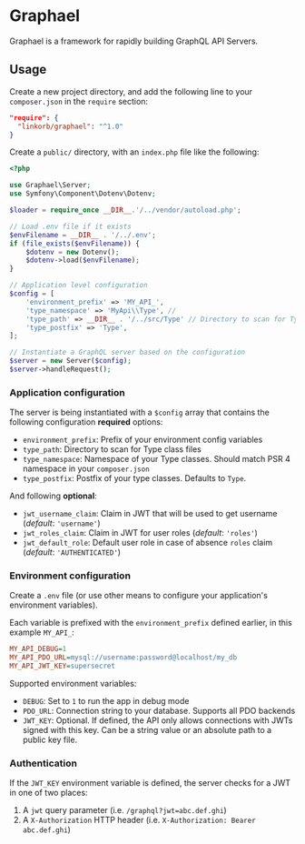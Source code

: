 Graphael
========

Graphael is a framework for rapidly building GraphQL API Servers.

## Usage

Create a new project directory, and add the following line to your `composer.json` in the `require` section:

```json
"require": {
  "linkorb/graphael": "^1.0"
}
```

Create a `public/` directory, with an `index.php` file like the following:

```php
<?php

use Graphael\Server;
use Symfony\Component\Dotenv\Dotenv;

$loader = require_once __DIR__.'/../vendor/autoload.php';

// Load .env file if it exists
$envFilename = __DIR__ . '/../.env';
if (file_exists($envFilename)) {
    $dotenv = new Dotenv();
    $dotenv->load($envFilename);
}

// Application level configuration
$config = [
    'environment_prefix' => 'MY_API_',
    'type_namespace' => 'MyApi\\Type', //
    'type_path' => __DIR__ . '/../src/Type' // Directory to scan for Type classes
    'type_postfix' => 'Type',
];

// Instantiate a GraphQL server based on the configuration
$server = new Server($config);
$server->handleRequest();
```

### Application configuration

The server is being instantiated with a `$config` array that contains the following configuration **required** options:

* `environment_prefix`: Prefix of your environment config variables
* `type_path`: Directory to scan for Type class files
* `type_namespace`: Namespace of your Type classes. Should match PSR 4 namespace in your `composer.json`
* `type_postfix`: Postfix of your type classes. Defaults to `Type`.

And following **optional**:
* `jwt_username_claim`: Claim in JWT that will be used to get username (*default*: `'username'`)
* `jwt_roles_claim`: Claim in JWT for user roles (*default*: `'roles'`)
* `jwt_default_role`: Default user role in case of absence `roles` claim (*default*: `'AUTHENTICATED'`)

### Environment configuration

Create a `.env` file (or use other means to configure your application's environment variables).

Each variable is prefixed with the `environment_prefix` defined earlier, in this example `MY_API_`:

```ini
MY_API_DEBUG=1
MY_API_PDO_URL=mysql://username:password@localhost/my_db
MY_API_JWT_KEY=supersecret
```

Supported environment variables:

* `DEBUG`: Set to `1` to run the app in debug mode
* `PDO_URL`: Connection string to your database. Supports all PDO backends
* `JWT_KEY`: Optional. If defined, the API only allows connections with JWTs signed with this key. Can be a string value or an absolute path to a public key file.

### Authentication

If the `JWT_KEY` environment variable is defined, the server checks for a JWT in one of two places:

1. A `jwt` query parameter (i.e. `/graphql?jwt=abc.def.ghi`)
2. A `X-Authorization` HTTP header (i.e. `X-Authorization: Bearer abc.def.ghi`)

